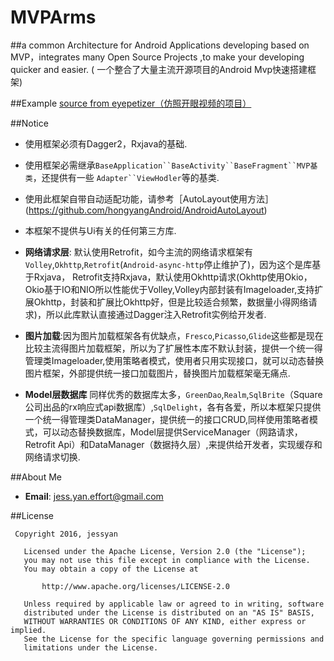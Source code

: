 # MVPArms
##a common Architecture for Android Applications developing based on MVP，integrates many Open Source Projects ,to make your developing quicker and easier. ( 一个整合了大量主流开源项目的Android Mvp快速搭建框架)

##Example
[source from eyepetizer（仿照开眼视频的项目）](https://github.com/JessYanCoding/WideEyes) 

##Notice
* 使用框架必须有Dagger2，Rxjava的基础.

* 使用框架必需继承`BaseApplication``BaseActivity``BaseFragment``MVP基类`，还提供有一些 `Adapter``ViewHodler`等的基类.
* 使用此框架自带自动适配功能，请参考［AutoLayout使用方法］(https://github.com/hongyangAndroid/AndroidAutoLayout)
* 本框架不提供与Ui有关的任何第三方库.

* **网络请求层**: 默认使用Retrofit，如今主流的网络请求框架有`Volley`,`Okhttp`,`Retrofit`(`Android-async-http`停止维护了)，因为这个是库基于Rxjava， Retrofit支持Rxjava，默认使用Okhttp请求(Okhttp使用Okio，Okio基于IO和NIO所以性能优于Volley,Volley内部封装有Imageloader,支持扩展Okhttp，封装和扩展比Okhttp好，但是比较适合频繁，数据量小得网络请求)，所以此库默认直接通过Dagger注入Retrofit实例给开发者.

* **图片加载**:因为图片加载框架各有优缺点，`Fresco`,`Picasso`,`Glide`这些都是现在比较主流得图片加载框架，所以为了扩展性本库不默认封装，提供一个统一得管理类Imageloader,使用策略者模式，使用者只用实现接口，就可以动态替换图片框架，外部提供统一接口加载图片，替换图片加载框架毫无痛点.

* **Model层数据库** 同样优秀的数据库太多，`GreenDao`,`Realm`,`SqlBrite`（Square公司出品的rx响应式api数据库）,`SqlDelight`，各有各爱，所以本框架只提供一个统一得管理类DataManager，提供统一的接口CRUD,同样使用策略者模式，可以动态替换数据库，Model层提供ServiceManager（网路请求，Retrofit Api）和DataManager（数据持久层）,来提供给开发者，实现缓存和网络请求切换.

##About Me
* **Email**: jess.yan.effort@gmail.com

##License
```
 Copyright 2016, jessyan

   Licensed under the Apache License, Version 2.0 (the "License");
   you may not use this file except in compliance with the License.
   You may obtain a copy of the License at

       http://www.apache.org/licenses/LICENSE-2.0

   Unless required by applicable law or agreed to in writing, software
   distributed under the License is distributed on an "AS IS" BASIS,
   WITHOUT WARRANTIES OR CONDITIONS OF ANY KIND, either express or implied.
   See the License for the specific language governing permissions and
   limitations under the License.
```
